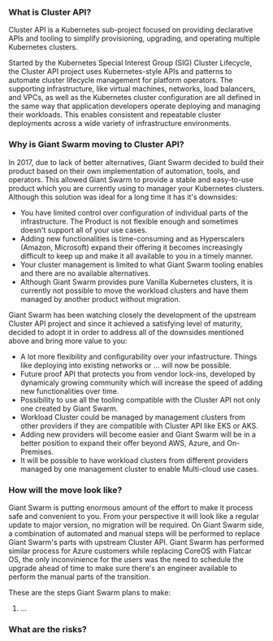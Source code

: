 ### What is Cluster API?

Cluster API is a Kubernetes sub-project focused on providing declarative APIs and tooling to simplify provisioning, upgrading, and operating multiple Kubernetes clusters.

Started by the Kubernetes Special Interest Group (SIG) Cluster Lifecycle, the Cluster API project uses Kubernetes-style APIs and patterns to automate cluster lifecycle management for platform operators. The supporting infrastructure, like virtual machines, networks, load balancers, and VPCs, as well as the Kubernetes cluster configuration are all defined in the same way that application developers operate deploying and managing their workloads. This enables consistent and repeatable cluster deployments across a wide variety of infrastructure environments.

### Why is Giant Swarm moving to Cluster API?

In 2017, due to lack of better alternatives, Giant Swarm decided to build their product based on their own implementation of automation, tools, and operators. This allowed Giant Swarm to provide a stable and easy-to-use product which you are currently using to manager your Kubernetes clusters. Although this solution was ideal for a long time it has it's downsides:
- You have limited control over configuration of individual parts of the infrastructure. The Product is not flexible enough and sometimes doesn't support all of your use cases.
- Adding new functionalities is time-consuming and as Hyperscalers (Amazon, Microsoft) expand their offering it becomes increasingly difficult to keep up and make it all available to you in a timely manner.
- Your cluster management is limited to what Giant Swarm tooling enables and there are no available alternatives.
- Although Giant Swarm provides pure Vanilla Kubernetes clusters, it is currently not possible to move the workload clusters and have them managed by another product without migration. 

Giant Swarm has been watching closely the development of the upstream Cluster API project and since it achieved a satisfying level of maturity, decided to adopt it in order to address all of the downsides mentioned above and bring more value to you:
- A lot more flexibility and configurability over your infastructure. Things like deploying into existing networks or ... will now be possible.
- Future proof API that protects you from vendor lock-ins, developed by dynamicaly growing community which will increase the speed of adding new functionalities over time.
- Possibility to use all the tooling compatible with the Cluster API not only one created by Giant Swarm.
- Workload Cluster could be managed by management clusters from other providers if they are compatible with Cluster API like EKS or AKS.
- Adding new providers will become easier and Giant Swarm will be in a better position to expand their offer beyond AWS, Azure, and On-Premises.
- It will be possible to have workload clusters from different providers managed by one management cluster to enable Multi-cloud use cases.

### How will the move look like?

Giant Swarm is putting enormous amount of the effort to make it process safe and convenient to you. From your perspective it will look like a regular update to major version, no migration will be required. On Giant Swarm side, a combination of automated and manual steps will be performed to replace Giant Swarm's parts with upstream Cluster API. Giant Swarm has performed similar process for Azure customers while replacing CoreOS with Flatcar OS, the only inconvinience for the users was the need to schedule the upgrade ahead of time to make sure there's an engineer available to perform the manual parts of the transition.

These are the steps Giant Swarm plans to make:
1. ...


### What are the risks?

